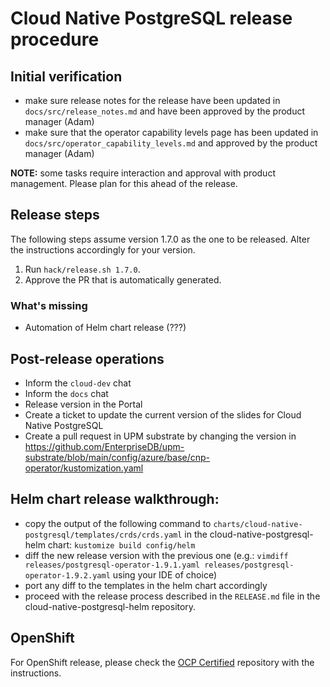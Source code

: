 # Cloud Native PostgreSQL release procedure

## Initial verification

- make sure release notes for the release have been updated
  in `docs/src/release_notes.md` and have been approved by
  the product manager (Adam)
- make sure that the operator capability levels page has been
  updated in `docs/src/operator_capability_levels.md` and approved
  by the product manager (Adam)

**NOTE:** some tasks require interaction and approval with product management.
Please plan for this ahead of the release.

## Release steps

The following steps assume version 1.7.0 as the one to be released. Alter the
instructions accordingly for your version.

1. Run `hack/release.sh 1.7.0`.
1. Approve the PR that is automatically generated.

### What's missing

- Automation of Helm chart release (???)

## Post-release operations

- Inform the `cloud-dev` chat
- Inform the `docs` chat
- Release version in the Portal
- Create a ticket to update the current version of the
  slides for Cloud Native PostgreSQL
- Create a pull request in UPM substrate by changing the version in
  https://github.com/EnterpriseDB/upm-substrate/blob/main/config/azure/base/cnp-operator/kustomization.yaml

## Helm chart release walkthrough:

- copy the output of the following command to `charts/cloud-native-postgresql/templates/crds/crds.yaml` in the cloud-native-postgresql-helm chart: `kustomize build config/helm`
- diff the new release version with the previous one (e.g.: `vimdiff releases/postgresql-operator-1.9.1.yaml releases/postgresql-operator-1.9.2.yaml` using your IDE of choice)
- port any diff to the templates in the helm chart accordingly
- proceed with the release process described in the `RELEASE.md` file in the cloud-native-postgresql-helm repository.

## OpenShift

For OpenShift release, please check the [OCP Certified](https://github.com/EnterpriseDB/cloud-native-postgresql-ocp-certified/blob/main/RELEASE.md#release) repository with the instructions.
